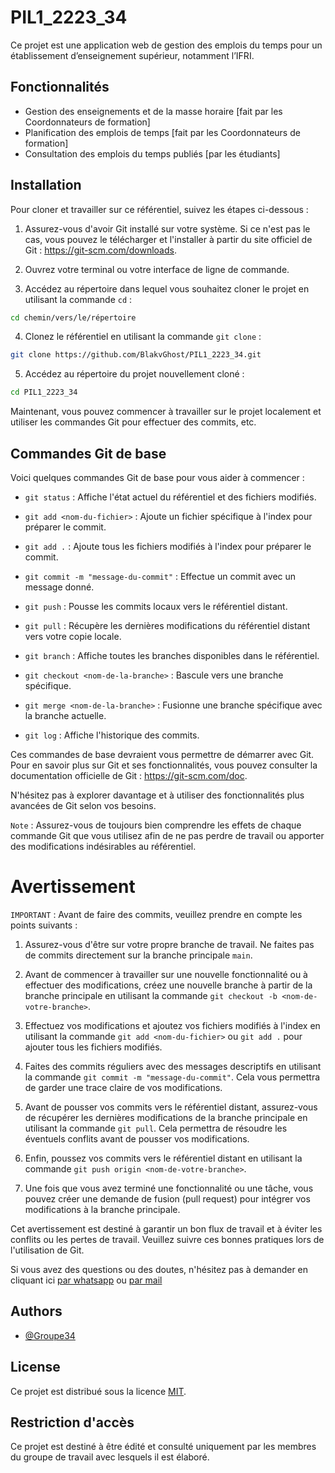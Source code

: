 
# PIL1_2223_34

Ce projet est une application web de gestion des emplois du temps pour
un établissement d’enseignement supérieur, notamment l’IFRI.

## Fonctionnalités

- Gestion des enseignements et de la masse horaire [fait par les Coordonnateurs de formation]
- Planification des emplois de temps [fait par les Coordonnateurs de formation]
- Consultation des emplois du temps publiés [par les étudiants]


## Installation

Pour cloner et travailler sur ce référentiel, suivez les étapes ci-dessous :

1. Assurez-vous d'avoir Git installé sur votre système. Si ce n'est pas le cas, vous pouvez le télécharger et l'installer à partir du site officiel de Git : https://git-scm.com/downloads.

2. Ouvrez votre terminal ou votre interface de ligne de commande.

3. Accédez au répertoire dans lequel vous souhaitez cloner le projet en utilisant la commande `cd` :

```bash
cd chemin/vers/le/répertoire
```

4. Clonez le référentiel en utilisant la commande `git clone` :

```bash
git clone https://github.com/BlakvGhost/PIL1_2223_34.git
```

5. Accédez au répertoire du projet nouvellement cloné :
```bash
cd PIL1_2223_34
```

Maintenant, vous pouvez commencer à travailler sur le projet localement et utiliser les commandes Git pour effectuer des commits, etc.

## Commandes Git de base

Voici quelques commandes Git de base pour vous aider à commencer :

- `git status` : Affiche l'état actuel du référentiel et des fichiers modifiés.

- `git add <nom-du-fichier>` : Ajoute un fichier spécifique à l'index pour préparer le commit.

- `git add .` : Ajoute tous les fichiers modifiés à l'index pour préparer le commit.

- `git commit -m "message-du-commit"` : Effectue un commit avec un message donné.

- `git push` : Pousse les commits locaux vers le référentiel distant.

- `git pull` : Récupère les dernières modifications du référentiel distant vers votre copie locale.

- `git branch` : Affiche toutes les branches disponibles dans le référentiel.

- `git checkout <nom-de-la-branche>` : Bascule vers une branche spécifique.

- `git merge <nom-de-la-branche>` : Fusionne une branche spécifique avec la branche actuelle.

- `git log` : Affiche l'historique des commits.

Ces commandes de base devraient vous permettre de démarrer avec Git. Pour en savoir plus sur Git et ses fonctionnalités, vous pouvez consulter la documentation officielle de Git : https://git-scm.com/doc.

N'hésitez pas à explorer davantage et à utiliser des fonctionnalités plus avancées de Git selon vos besoins.

`Note` : Assurez-vous de toujours bien comprendre les effets de chaque commande Git que vous utilisez afin de ne pas perdre de travail ou apporter des modifications indésirables au référentiel.

# Avertissement

`IMPORTANT` : Avant de faire des commits, veuillez prendre en compte les points suivants :

1. Assurez-vous d'être sur votre propre branche de travail. Ne faites pas de commits directement sur la branche principale `main`.

2. Avant de commencer à travailler sur une nouvelle fonctionnalité ou à effectuer des modifications, créez une nouvelle branche à partir de la branche principale en utilisant la commande `git checkout -b <nom-de-votre-branche>`.

3. Effectuez vos modifications et ajoutez vos fichiers modifiés à l'index en utilisant la commande `git add <nom-du-fichier>` ou `git add .` pour ajouter tous les fichiers modifiés.

4. Faites des commits réguliers avec des messages descriptifs en utilisant la commande `git commit -m "message-du-commit"`. Cela vous permettra de garder une trace claire de vos modifications.

5. Avant de pousser vos commits vers le référentiel distant, assurez-vous de récupérer les dernières modifications de la branche principale en utilisant la commande `git pull`. Cela permettra de résoudre les éventuels conflits avant de pousser vos modifications.

6. Enfin, poussez vos commits vers le référentiel distant en utilisant la commande `git push origin <nom-de-votre-branche>`.

7. Une fois que vous avez terminé une fonctionnalité ou une tâche, vous pouvez créer une demande de fusion (pull request) pour intégrer vos modifications à la branche principale.

Cet avertissement est destiné à garantir un bon flux de travail et à éviter les conflits ou les pertes de travail. Veuillez suivre ces bonnes pratiques lors de l'utilisation de Git.

Si vous avez des questions ou des doutes, n'hésitez pas à demander en cliquant ici [par whatsapp](https://wa.me/22995181019) ou [par mail](maito:kabirou2001@gmail.com)

## Authors

- [@Groupe34](https://github.com/BlakvGhost/PIL1_2223_34)


## License

Ce projet est distribué sous la licence
[MIT](https://choosealicense.com/licenses/mit/).

## Restriction d'accès

Ce projet est destiné à être édité et consulté uniquement par les membres du groupe de travail avec lesquels il est élaboré.